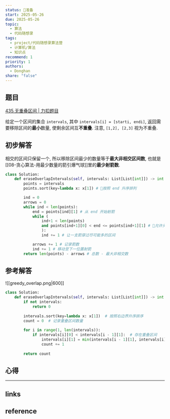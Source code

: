 ```yaml
---
status: 🧭准备
start: 2025-05-26
due: 2025-05-26
topic:
  - 算法
  - 代码随想录
tags:
  - project/代码随想录算法营
  - 计算机/算法
  - 知识点
recommend: 1
priority: 1
authors:
  - Donghan
share: "false"
---
```

## 题目
[435.无重叠区间 | 力扣题目](https://leetcode.cn/problems/non-overlapping-intervals/)

给定一个区间的集合 `intervals`, 其中 `intervals[i] = [starti, endi]`, 返回需要移除区间的**最小**数量, 使剩余区间互**不重叠**. 注意, `[1,2], [2,3]` 视为不重叠.
## 初步解答
相交的区间只保留一个, 所以移除区间最少的数量等于**最大非相交区间数**, 也就是 [[08-贪心算法-用最少数量的箭引爆气球]]里的**最少射箭数**.
```python
class Solution:
    def eraseOverlapIntervals(self, intervals: List[List[int]]) -> int:
        points = intervals
        points.sort(key=lambda x: x[1]) # 🚨按照 end 升序排列

        ind = 0
        arrows = 0
        while ind < len(points):
            end = points[ind][1] # 从 end 开始射箭
            while (
                ind+1 < len(points)
                and points[ind+1][0] < end <= points[ind+1][1] # 🚨允许头尾相连
                ):
                ind += 1 # 让一支箭穿过尽可能多的区间

            arrows += 1 # 记录箭数
            ind += 1 # 移动至下一位置射箭
        return len(points) - arrows # 总数 - 最大非相交数
```

## 参考解答
![[greedy_overlap.png|600]]
```python
class Solution:
    def eraseOverlapIntervals(self, intervals: List[List[int]]) -> int:
        if not intervals:
            return 0
        
        intervals.sort(key=lambda x: x[1])  # 按照右边界升序排序
        count = 0  # 记录重叠区间数量
        
        for i in range(1, len(intervals)):
            if intervals[i][0] < intervals[i - 1][1]:  # 存在重叠区间
                intervals[i][1] = min(intervals[i - 1][1], intervals[i][1])  # 更新重叠区间的右边界
                count += 1
        
        return count
```


## 心得

---
## links


## reference
